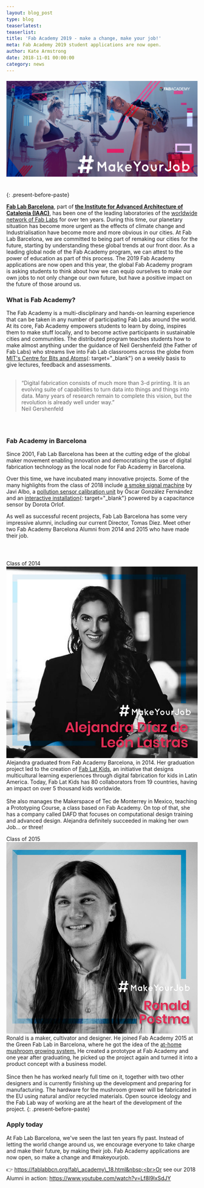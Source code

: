 ```yaml
---
layout: blog_post
type: blog
teaserlatest:
teaserlist:
title: 'Fab Academy 2019 - make a change, make your job!'
meta: Fab Academy 2019 student applications are now open.
author: Kate Armstrong
date: 2018-11-01 00:00:00
category: news
---
```


#### ![](/uploads/download.png)<br>&nbsp;
{: .present-before-paste}

**[Fab Lab Barcelona](https://fablabbcn.org/index.html)**, part of **[the Institute for Advanced Architecture of Catalonia (IAAC)](https://iaac.net/)**, has been one of the leading laboratories of the [worldwide network of Fab Labs](www.fablabs.io)&nbsp;for over ten years. During this time, our planetary situation has become more urgent as the effects of climate change and Industrialisation have become more and more obvious in our cities. At Fab Lab Barcelona, we are committed to being part of remaking our cities for the future, starting by understanding these global trends at our front door. As a leading global node of the Fab Academy program, we can attest to the power of education as part of this process. The 2019 Fab Academy applications are now open and this year, the global Fab Academy program is asking students to think about how we can equip ourselves to make our own jobs to not only change our own future, but have a positive impact on the future of those around us.

### What is Fab Academy?

The Fab Academy is a multi-disciplinary and hands-on learning experience that can be taken in any number of participating Fab Labs around the world. At its core, Fab Academy empowers students to learn by doing, inspires them to make stuff locally, and to become active participants in sustainable cities and communities. The distributed program teaches students how to make almost anything under the guidance of Neil Gershenfeld (the Father of Fab Labs) who streams live into Fab Lab classrooms across the globe from [MIT's Centre for Bits and Atoms](http://cba.mit.edu/about/index.html){: target="_blank"}&nbsp;on a weekly basis to give lectures, feedback and assessments.<br>&nbsp;

> “Digital fabrication consists of much more than 3-d printing. It is an evolving suite of capabilities to turn data into things and things into data. Many years of research remain to complete this vision, but the revolution is already well under way.”<br>Neil Gershenfeld

### &nbsp;

### Fab Academy in Barcelona

Since 2001, Fab Lab Barcelona has been at the cutting edge of the global maker movement enabling innovation and democratising the use of digital fabrication technology as the local node for Fab Academy in Barcelona.&nbsp;

Over this time, we have incubated many innovative projects. Some of the many highlights from the class of 2018 include&nbsp;[a smoke signal machine](http://fabacademy.org/2018/labs/barcelona/students/javier-alboguijarro/finalproject.html)&nbsp;by Javi Albo, a [pollution sensor calibration unit](http://fabacademy.org/2018/labs/barcelona/students/oscar-gonzalezfernandez/)&nbsp;by &Oacute;scar Gonz&aacute;lez Fern&aacute;ndez and an [interactive installation](http://fabacademy.org/2018/labs/barcelona/students/dorota-orlof/final_project/){: target="_blank"} powered by a capacitance sensor by Dorota Orlof.&nbsp;

As well as successful recent projects, Fab Lab Barcelona has some very impressive alumni, including our current Director, Tomas Diez. Meet other two Fab Academy Barcelona Alumni from 2014 and 2015 who have made their job.

#### &nbsp;

Class of 2014![](/uploads/44719565-1922463977835843-4608234178981396480-n-1.jpg)<br>Alejandra graduated from Fab Academy Barcelona, in 2014. Her graduation project led to the creation of [Fab Lat Kids](http://fablatkids.org/), an initiative that designs multicultural learning experiences through digital fabrication for kids in Latin America. Today, Fab Lat Kids has 80 collaborators from 19 countries, having an impact on over 5 thousand kids worldwide.&nbsp;<br><br>She also manages the Makerspace of Tec de Monterrey in Mexico, teaching a Prototyping Course, a class based on Fab Academy. On top of that, she has a company called DAFD that focuses on computational design training and advanced design. Alejandra definitely succeeded in making her own Job… or three!&nbsp;

Class of 2015![](/uploads/45043767-1930973503651557-3079521143556669440-n.jpg)<br>Ronald is a maker, cultivator and designer. He joined Fab Academy 2015 at the Green Fab Lab in Barcelona, where he got the idea of the [at-home mushroom growing system.]( https://www.mushroomhomefarm.com/) He created a prototype at Fab Academy and one year after graduating, he picked up the project again and turned it into a product concept with a business model.&nbsp;<br><br>Since then he has worked nearly full time on it, together with two other designers and is currently finishing up the development and preparing for manufacturing. The hardware for the mushroom grower will be fabricated in the EU using natural and/or recycled materials. Open source ideology and the Fab Lab way of working are at the heart of the development of the project.
{: .present-before-paste}

### Apply today

At Fab Lab Barcelona, we've seen the last ten years fly past. Instead of letting the world change around us, we encourage everyone to take charge and make their future, by making their job. Fab Academy applications are now open, so make a change and #makeyourjob.&nbsp;

👉 https://fablabbcn.org/fab\_academy\_18.html&nbsp;<br>Or see our 2018 Alumni in action: https://www.youtube.com/watch?v=Lf8l9lxSdJY